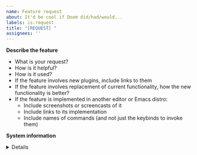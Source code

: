 ```yaml
---
name: Feature request
about: It'd be cool if Doom did/had/would...
labels: is:request
title: "[REQUEST] "
assignees: ''
---
```


**Describe the feature**
- What is your request?
- How is it helpful?
- How is it used?
- If the feature involves new plugins, include links to them
- If the feature involves replacement of current functionality, how the new
  functionality is better?
- If the feature is implemented in another editor or Emacs distro:
  - Include screenshots or screencasts of it
  - Include links to its implementation
  - Include names of commands (and not just the keybinds to invoke them)


**System information**
<details><pre>
Include the output of `M-x doom/info` or `~/.emacs.d/bin/doom info` here.

It's possible Doom already has the feature you're requesting. This will tell me
why you aren't seeing it.
</pre></details>
